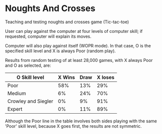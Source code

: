 # Noughts And Crosses
Teaching and testing noughts and crosses game (Tic-tac-toe)

User can play against the computer at four levels of computer skill; if requested, computer will explain its moves.

Computer will also play against itself (WOPR mode).  In that case, O is the specified skill level and X is always Poor (random play).

Results from random testing of at least 28,000 games, with X always Poor and O as selected, are:

| **O Skill level**   | **X Wins** | **Draw** | **X loses** |
|---------------------|------------|----------|-------------|
| Poor                | 58%        | 13%      | 29%         |
| Medium              | 6%         | 24%      | 70%         |
| Crowley and Siegler | 0%         |  9%      | 91%         |
| Expert              | 0%         | 11%      | 89%         |

Although the Poor line in the table involves both sides playing with the same 'Poor' skill level, because X goes first, the results are not symmetric.
